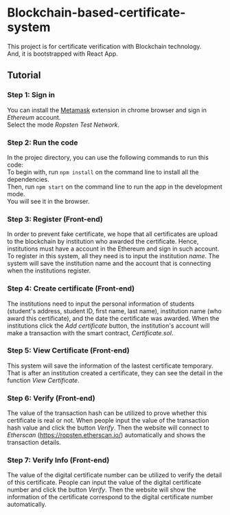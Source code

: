 # Blockchain-based-certificate-system

This project is for certificate verification with Blockchain technology.\
And, it is bootstrapped with React App.

## Tutorial

### Step 1: Sign in
You can install the [Metamask](https://metamask.io/) extension in chrome browser and sign in *Ethereum* account.\
Select the mode *Ropsten Test Network*.

### Step 2: Run the code
In the projec directory, you can use the following commands to run this code:\
To begin with, run `npm install` on the command line to install all the dependencies.\
Then, run `npm start` on the command line to run the app in the development mode.\
You will see it in the browser.

### Step 3: Register (Front-end)
In order to prevent fake certificate, we hope that all certificates are upload to the blockchain by institution who awarded the certificate. Hence, institutions must have a account in the Ethereum and sign in such account. To register in this system, all they need is to input the institution *name*. The system will save the institution name and the account that is connecting when the institutions register.

### Step 4: Create certificate (Front-end)
The institutions need to input the personal information of students (student's address, student ID, first name, last name), institution name (who award this certificate), and the date the certificate was awarded. When the institutions click the *Add certificate* button, the institution's account will make a transaction with the smart contract, *Certificate.sol*.

### Step 5: View Certificate (Front-end)
This system will save the information of the lastest certificate temporary. That is after an institution created a certificate, they can see the detail in the function *View Certificate*.

### Step 6: Verify (Front-end)
The value of the transaction hash can be utilized to prove whether this certificate is real or not. When people input the value of the transaction hash value and click the button *Verify*. Then the website will connect to *Etherscan* (https://ropsten.etherscan.io/) automatically and shows the transaction details.

### Step 7: Verify Info (Front-end)
The value of the digital certificate number can be utilized to verify the detail of this certificate. People can input the value of the digital certificate number and click the button *Verify*. Then the website will show the information of the certificate correspond to the digital certificate number automatically.

